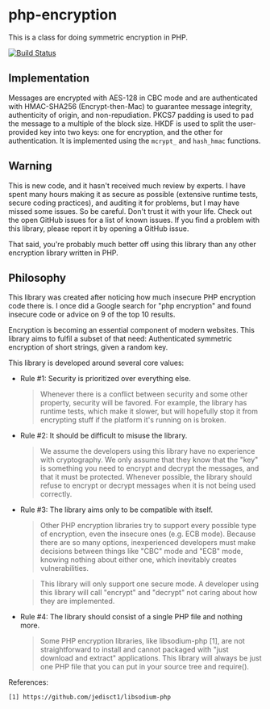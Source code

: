 php-encryption
===============

This is a class for doing symmetric encryption in PHP.

[![Build Status](https://travis-ci.org/defuse/php-encryption.svg?branch=master)](https://travis-ci.org/defuse/php-encryption)

Implementation
--------------

Messages are encrypted with AES-128 in CBC mode and are authenticated with
HMAC-SHA256 (Encrypt-then-Mac) to guarantee message integrity, authenticity 
of origin, and non-repudiation. PKCS7 padding is used to pad the message to
a multiple of the block size. HKDF is used to split the user-provided key into
two keys: one for encryption, and the other for authentication. It is
implemented using the `mcrypt_` and `hash_hmac` functions.

Warning
--------

This is new code, and it hasn't received much review by experts. I have spent
many hours making it as secure as possible (extensive runtime tests, secure
coding practices), and auditing it for problems, but I may have missed some
issues. So be careful. Don't trust it with your life. Check out the open GitHub
issues for a list of known issues. If you find a problem with this library,
please report it by opening a GitHub issue.

That said, you're probably much better off using this library than any other
encryption library written in PHP. 

Philosophy
-----------

This library was created after noticing how much insecure PHP encryption code
there is. I once did a Google search for "php encryption" and found insecure
code or advice on 9 of the top 10 results.

Encryption is becoming an essential component of modern websites. This library
aims to fulfil a subset of that need: Authenticated symmetric encryption of
short strings, given a random key.

This library is developed around several core values:

- Rule #1: Security is prioritized over everything else.

    > Whenever there is a conflict between security and some other property,
    > security will be favored. For example, the library has runtime tests,
    > which make it slower, but will hopefully stop it from encrypting stuff
    > if the platform it's running on is broken.

- Rule #2: It should be difficult to misuse the library.

    > We assume the developers using this library have no experience with
    > cryptography. We only assume that they know that the "key" is something
    > you need to encrypt and decrypt the messages, and that it must be
    > protected. Whenever possible, the library should refuse to encrypt or
    > decrypt messages when it is not being used correctly.

- Rule #3: The library aims only to be compatible with itself.

    > Other PHP encryption libraries try to support every possible type of
    > encryption, even the insecure ones (e.g. ECB mode). Because there are so
    > many options, inexperienced developers must make decisions between
    > things like "CBC" mode and "ECB" mode, knowing nothing about either one,
    > which inevitably creates vulnerabilities.

    > This library will only support one secure mode. A developer using this
    > library will call "encrypt" and "decrypt" not caring about how they are
    > implemented.

- Rule #4: The library should consist of a single PHP file and nothing more.

    > Some PHP encryption libraries, like libsodium-php [1], are not
    > straightforward to install and cannot packaged with "just download and
    > extract" applications. This library will always be just one PHP file
    > that you can put in your source tree and require().

References:

    [1] https://github.com/jedisct1/libsodium-php
